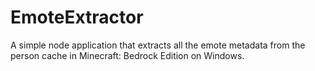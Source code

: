 # EmoteExtractor
A simple node application that extracts all the emote metadata from the person cache in Minecraft: Bedrock Edition on Windows.

